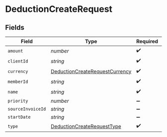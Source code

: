 # DeductionCreateRequest


## Fields

| Field                                                                                   | Type                                                                                    | Required                                                                                | Description                                                                             |
| --------------------------------------------------------------------------------------- | --------------------------------------------------------------------------------------- | --------------------------------------------------------------------------------------- | --------------------------------------------------------------------------------------- |
| `amount`                                                                                | *number*                                                                                | :heavy_check_mark:                                                                      | N/A                                                                                     |
| `clientId`                                                                              | *string*                                                                                | :heavy_check_mark:                                                                      | N/A                                                                                     |
| `currency`                                                                              | [DeductionCreateRequestCurrency](../../models/shared/deductioncreaterequestcurrency.md) | :heavy_check_mark:                                                                      | N/A                                                                                     |
| `memberId`                                                                              | *string*                                                                                | :heavy_check_mark:                                                                      | N/A                                                                                     |
| `name`                                                                                  | *string*                                                                                | :heavy_check_mark:                                                                      | N/A                                                                                     |
| `priority`                                                                              | *number*                                                                                | :heavy_minus_sign:                                                                      | N/A                                                                                     |
| `sourceInvoiceId`                                                                       | *string*                                                                                | :heavy_minus_sign:                                                                      | N/A                                                                                     |
| `startDate`                                                                             | *string*                                                                                | :heavy_minus_sign:                                                                      | N/A                                                                                     |
| `type`                                                                                  | [DeductionCreateRequestType](../../models/shared/deductioncreaterequesttype.md)         | :heavy_check_mark:                                                                      | N/A                                                                                     |